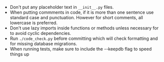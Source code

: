 - Don't put any placeholder text in `__init__.py` files.
- When putting commments in code, if it is more than one sentence use standard case and punctuation. However for short comments, all lowercase is preferred.
- Don't use lazy imports inside functions or methods unless necessary for to avoid cyclic dependencies.
- Run `./code_check.py` before committing which will check formatting and for missing database migrations.
- When running tests, make sure to include the --keepdb flag to speed things up
